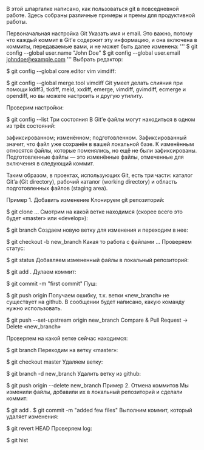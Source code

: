 В этой шпаргалке написано, как пользоваться git в повседневной работе. Здесь собраны различные примеры и премы для продуктивной работы.

Первоначальная настройка Git
Указать имя и email. Это важно, потому что каждый коммит в Git’е содержит эту информацию, и она включена в коммиты, передаваемые вами, и не может быть далее изменена:
'''
$ git config --global user.name "John Doe"
$ git config --global user.email johndoe@example.com
'''
Выбрать редактор:

$ git config --global core.editor vim
vimdiff:

$ git config --global merge.tool vimdiff
Git умеет делать слияния при помощи kdiff3, tkdiff, meld, xxdiff, emerge, vimdiff, gvimdiff, ecmerge и opendiff, но вы можете настроить и другую утилиту.

Проверим настройки:

$ git config --list
Три состояния
В Git’е файлы могут находиться в одном из трёх состояний:

зафиксированном;
изменённом;
подготовленном.
Зафиксированный значит, что файл уже сохранён в вашей локальной базе. К изменённым относятся файлы, которые поменялись, но ещё не были зафиксированы. Подготовленные файлы — это изменённые файлы, отмеченные для включения в следующий коммит.

Таким образом, в проектах, использующих Git, есть три части: каталог Git’а (Git directory), рабочий каталог (working directory) и область подготовленных файлов (staging area).



Пример 1. Добавить изменение
Клонируем git репозиторий:

$ git clone ...
Смотрим на какой ветке находимся (скорее всего это будет «master» или «develop»):

$ git branch
Создаем новую ветку для изменения и переходим в нее:

$ git checkout -b new_branch
Какая то работа с файлами …
Проверяем статус:

$ git status
Добавляем измененный файлы в локальный репозиторий:

$ git add .
Дулаем коммит:

$ git commit -m "first commit"
Пуш:

$ git push origin
Получаем ошибку, т.к. ветки «new_branch» не существует на github. В сообщении будет написано, какую команду нужно использовать.

$ git push --set-upstream origin new_branch
Compare & Pull Request -> Delete «new_branch»

Проверяем на какой ветке сейчас находимся:

$ git branch
Переходим на ветку «master»:

$ git checkout master
Удаляем ветку:

$ git branch -d new_branch
Удалить ветку из github:

$ git push origin --delete new_branch
Пример 2. Отмена коммитов
Мы изменили файлы, добавили их в локальный репозиторий и сделали коммит:

$ git add .
$ git commit -m "added few files"
Выполним коммит, который удаляет изменения:

$ git revert HEAD
Проверяем log:

$ git hist
